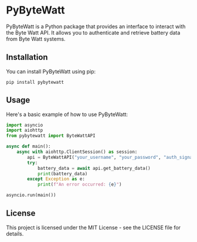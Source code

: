 # PyByteWatt

PyByteWatt is a Python package that provides an interface to interact with the Byte Watt API. It allows you to authenticate and retrieve battery data from Byte Watt systems.

## Installation

You can install PyByteWatt using pip:

```
pip install pybytewatt
```

## Usage

Here's a basic example of how to use PyByteWatt:

```python
import asyncio
import aiohttp
from pybytewatt import ByteWattAPI

async def main():
    async with aiohttp.ClientSession() as session:
        api = ByteWattAPI("your_username", "your_password", "auth_signature", "auth_timestamp", session)
        try:
            battery_data = await api.get_battery_data()
            print(battery_data)
        except Exception as e:
            print(f"An error occurred: {e}")

asyncio.run(main())
```

## License

This project is licensed under the MIT License - see the LICENSE file for details.
